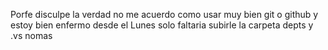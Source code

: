 Porfe disculpe la verdad no me acuerdo como usar muy bien git o github y estoy bien enfermo desde el Lunes solo faltaria subirle la carpeta depts y .vs nomas
